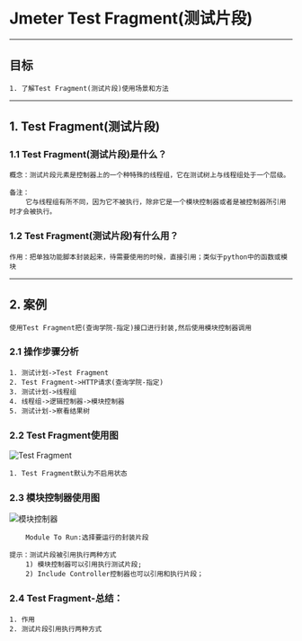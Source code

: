 # Jmeter Test Fragment(测试片段)

------

## 目标

```
1. 了解Test Fragment(测试片段)使用场景和方法
```

------

## 1. Test Fragment(测试片段)

### 1.1 Test Fragment(测试片段)是什么？

```
概念：测试片段元素是控制器上的一个种特殊的线程组，它在测试树上与线程组处于一个层级。

备注：
    它与线程组有所不同，因为它不被执行，除非它是一个模块控制器或者是被控制器所引用时才会被执行。
```

### 1.2 Test Fragment(测试片段)有什么用？

```
作用：把单独功能脚本封装起来，待需要使用的时候，直接引用；类似于python中的函数或模块
```

------

## 2. 案例

```
使用Test Fragment把(查询学院-指定)接口进行封装,然后使用模块控制器调用
```

### 2.1 操作步骤分析

```
1. 测试计划->Test Fragment
2. Test Fragment->HTTP请求(查询学院-指定)
3. 测试计划->线程组
4. 线程组->逻辑控制器->模块控制器
5. 测试计划->察看结果树
```

### 2.2 Test Fragment使用图

![Test Fragment](/img/testfragment01.png)

```
1. Test Fragment默认为不启用状态
```

### 2.3 模块控制器使用图

![模块控制器](/img/model01.png)

```
    Module To Run:选择要运行的封装片段

提示：测试片段被引用执行两种方式
    1) 模块控制器可以引用执行测试片段;
    2) Include Controller控制器也可以引用和执行片段；
```

### 2.4 Test Fragment-总结：

```
1. 作用
2. 测试片段引用执行两种方式
```